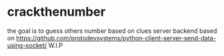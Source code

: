 # crackthenumber
the goal is to guess others number based on clues
server backend based on https://github.com/protodevsystems/python-client-server-send-data-using-socket/
W.I.P
